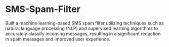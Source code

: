 # SMS-Spam-Filter
Built a machine learning-based SMS spam filter utilizing techniques such as natural language processing (NLP) and supervised learning algorithms to accurately classify
incoming messages, resulting in a significant reduction in spam messages and improved user experience.
